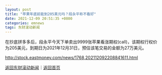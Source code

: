 ```yaml
---
layout: post
title: "苹果年底前能到205美元吗？段永平称不看好"
date: 2021-12-09 20:51:35 +0800
categories: emnews
tags: 东财滚动新闻
---
```


在抄底拼多多后，段永平今天下单卖出9999张苹果看涨期权(call)，该期权行权价为205美元，到期日为2021年12月31日，预估该笔交易的金额为27万美元。

<http://stock.eastmoney.com/news/1768,202112092208841611.html>

[返回东财滚动新闻](//finews.withounder.com/emnews/)｜[返回首页](//finews.withounder.com/)